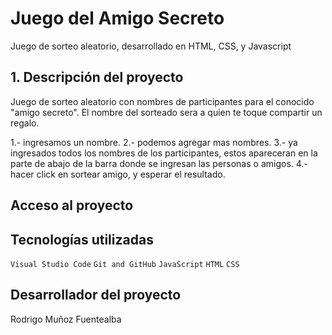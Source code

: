 # Juego del Amigo Secreto<br> 

Juego de sorteo aleatorio, desarrollado en HTML, CSS, y Javascript

## 1. Descripción del proyecto
Juego de sorteo aleatorio con nombres de participantes para el conocido "amigo secreto". El nombre del sorteado sera a quien te toque compartir un regalo.

1.- ingresamos un nombre.
2.- podemos agregar mas nombres.
3.- ya ingresados todos los nombres de los participantes, estos apareceran en la parte de abajo de la barra donde se ingresan las personas o amigos.
4.- hacer click en sortear amigo, y esperar el resultado.

## Acceso al proyecto

## Tecnologías utilizadas

`Visual Studio Code`
`Git and GitHub`
`JavaScript`
`HTML`
`CSS`


## Desarrollador del proyecto
Rodrigo Muñoz Fuentealba 
<br>










